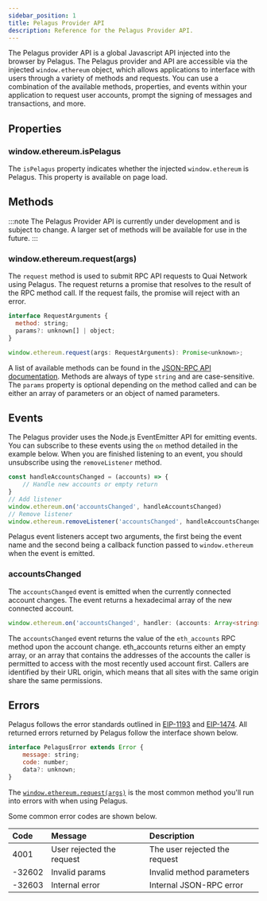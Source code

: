 ```yaml
---
sidebar_position: 1
title: Pelagus Provider API
description: Reference for the Pelagus Provider API.
---
```


The Pelagus provider API is a global Javascript API injected into the browser by Pelagus. The Pelagus provider and API are accessible via the injected `window.ethereum` object, which allows applications to interface with users through a variety of methods and requests. You can use a combination of the available methods, properties, and events within your application to request user accounts, prompt the signing of messages and transactions, and more.

## Properties

### window.ethereum.isPelagus

The `isPelagus` property indicates whether the injected `window.ethereum` is Pelagus. This property is available on page load.

## Methods

:::note
The Pelagus Provider API is currently under development and is subject to change. A larger set of methods will be available for use in the future.
:::

### window.ethereum.request(args)

The `request` method is used to submit RPC API requests to Quai Network using Pelagus. The request returns a promise that resolves to the result of the RPC method call. If the request fails, the promise will reject with an error.

```js
interface RequestArguments {
  method: string;
  params?: unknown[] | object;
}

window.ethereum.request(args: RequestArguments): Promise<unknown>;
```

A list of available methods can be found in the [JSON-RPC API documentation](json-rpc-api.md/#methods). Methods are always of type `string` and are case-sensitive. The `params` property is optional depending on the method called and can be either an array of parameters or an object of named parameters.

## Events

The Pelagus provider uses the Node.js EventEmitter API for emitting events. You can subscribe to these events using the `on` method detailed in the example below. When you are finished listening to an event, you should unsubscribe using the `removeListener` method.

```js
const handleAccountsChanged = (accounts) => {
	// Handle new accounts or empty return
}
// Add listener
window.ethereum.on('accountsChanged', handleAccountsChanged)
// Remove listener
window.ethereum.removeListener('accountsChanged', handleAccountsChanged)
```

Pelagus event listeners accept two arguments, the first being the event name and the second being a callback function passed to `window.ethereum` when the event is emitted.

### accountsChanged

The `accountsChanged` event is emitted when the currently connected account changes. The event returns a hexadecimal array of the new connected account.

```ts
window.ethereum.on('accountsChanged', handler: (accounts: Array<string>) => void);
```

The `accountsChanged` event returns the value of the `eth_accounts` RPC method upon the account change. eth_accounts returns either an empty array, or an array that contains the addresses of the accounts the caller is permitted to access with the most recently used account first. Callers are identified by their URL origin, which means that all sites with the same origin share the same permissions.

## Errors

Pelagus follows the error standards outlined in [EIP-1193](https://eips.ethereum.org/EIPS/eip-1193#provider-errors) and [EIP-1474](https://eips.ethereum.org/EIPS/eip-1474#error-codes). All returned errors returned by Pelagus follow the interface shown below.

```js
interface PelagusError extends Error {
	message: string;
	code: number;
	data?: unknown;
}
```

The [`window.ethereum.request(args)`](#windowethereumrequestargs) is the most common method you'll run into errors with when using Pelagus.

Some common error codes are shown below.

| Code   | Message                   | Description                   |
| :----- | :------------------------ | :---------------------------- |
| 4001   | User rejected the request | The user rejected the request |
| -32602 | Invalid params            | Invalid method parameters     |
| -32603 | Internal error            | Internal JSON-RPC error       |
